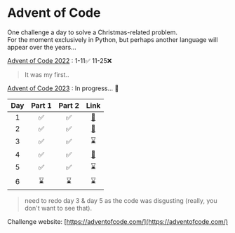# Advent of Code
One challenge a day to solve a Christmas-related problem.  
For the moment exclusively in Python, but perhaps another language will appear over the years...  

[Advent of Code 2022](https://github.com/444chak/adventofcode22/) : 1-11✅ 11-25❌  
> It was my first..  

[Advent of Code 2023](https://github.com/444chak/adventofcode/tree/main/adventofcode23) : In progress... 🚧  


| Day | Part 1 | Part 2 |                                     Link                                     |
| :-: | :----: | :----: | :--------------------------------------------------------------------------: |
|  1  |   ✅   |   ✅   | [🔗](https://github.com/444chak/adventofcode/tree/main/adventofcode23/day1) |
|  2  |   ✅   |   ✅   | [🔗](https://github.com/444chak/adventofcode/tree/main/adventofcode23/day1) |
|  3  |   ✅   |   ✅   |                                      ⌛                                     |
|  4  |   ✅   |   ✅   | [🔗](https://github.com/444chak/adventofcode/tree/main/adventofcode23/day1) |
|  5  |   ✅   |   ✅   |                                      ⌛                                     |
|  6  |   ⌛   |   ⌛   |                                      ⌛                                     |


>need to redo day 3 & day 5 as the code was disgusting (really, you don't want to see that).

Challenge website: [https://adventofcode.com/](https://adventofcode.com/)

